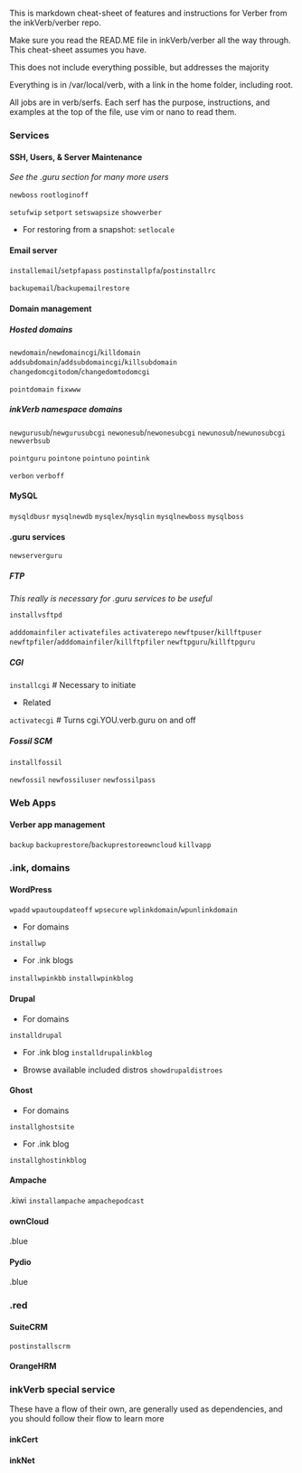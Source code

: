 This is markdown cheat-sheet of features and instructions for Verber from the inkVerb/verber repo.

Make sure you read the READ.ME file in inkVerb/verber all the way through. This cheat-sheet assumes you have.

This does not include everything possible, but addresses the majority

Everything is in /var/local/verb, with a link in the home folder, including root.

All jobs are in verb/serfs. Each serf has the purpose, instructions, and examples at the top of the file, use vim or nano to read them.

### Services

#### SSH, Users, & Server Maintenance
*See the .guru section for many more users*

`newboss` `rootloginoff`

`setufwip` `setport` `setswapsize` `showverber`

- For restoring from a snapshot:
`setlocale`

#### Email server

`installemail`/`setpfapass` `postinstallpfa`/`postinstallrc` 

`backupemail`/`backupemailrestore`

#### Domain management

##### Hosted domains

`newdomain`/`newdomaincgi`/`killdomain` `addsubdomain`/`addsubdomaincgi`/`killsubdomain` `changedomcgitodom`/`changedomtodomcgi` 

`pointdomain` `fixwww`

##### inkVerb namespace domains

`newgurusub`/`newgurusubcgi` `newonesub`/`newonesubcgi` `newunosub`/`newunosubcgi` `newverbsub`

`pointguru` `pointone` `pointuno` `pointink`

`verbon` `verboff`

#### MySQL

`mysqldbusr` `mysqlnewdb` `mysqlex`/`mysqlin` `mysqlnewboss` `mysqlboss`

#### .guru services
`newserverguru`

##### FTP
*This really is necessary for .guru services to be useful*

`installvsftpd`

`adddomainfiler` `activatefiles` `activaterepo` `newftpuser`/`killftpuser` `newftpfiler`/`adddomainfiler`/`killftpfiler` `newftpguru`/`killftpguru`

##### CGI

`installcgi` # Necessary to initiate

- Related

`activatecgi` # Turns cgi.YOU.verb.guru on and off

##### Fossil SCM

`installfossil`

`newfossil` `newfossiluser` `newfossilpass`

### Web Apps

#### Verber app management
`backup` `backuprestore`/`backuprestoreowncloud` `killvapp`

### .ink, domains

#### WordPress

`wpadd` `wpautoupdateoff` `wpsecure` `wplinkdomain`/`wpunlinkdomain`

- For domains

`installwp` 

- For .ink blogs

`installwpinkbb` `installwpinkblog`

#### Drupal

- For domains

`installdrupal`

- For .ink blog
`installdrupalinkblog`

- Browse available included distros
`showdrupaldistroes`

#### Ghost

- For domains

`installghostsite`

- For .ink blog

`installghostinkblog`

#### Ampache
.kiwi
`installampache` `ampachepodcast`

#### ownCloud
.blue

#### Pydio
.blue

### .red
#### SuiteCRM

`postinstallscrm`

#### OrangeHRM


### inkVerb special service
These have a flow of their own, are generally used as dependencies, and you should follow their flow to learn more

#### inkCert

#### inkNet


